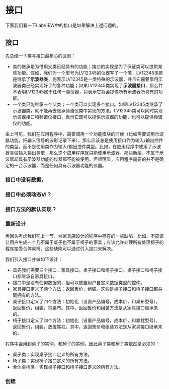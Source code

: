 # 接口



下面我们看一下LabVIEW中的接口是如果解决上述问题的。

## 接口

先总结一下类与接口最核心的区别：
* 类的继承是为借用父类已经具有的功能；接口的实现是为了保证类可以提供某些功能。假如，我们为一个型号为LV12345的仪器写了一个类，LV12345类若是继承了**示波器类**，则表示LV12345是一类特殊的示波器，并且它需要借用示波器类已经实现好了的各种功能；如果LV12345类实现了**示波器接口**，那么并不表明LV12345属于任何一类仪器，只表示它将会提供所有示波器所具有的功能。
* 一个类只能继承一个父类；一个类可以实现多个接口。如果LV12345类继承了示波器类，就不能再去继承频谱仪类中实现的方法。LV12345类可以同时实现示波器接口和频谱仪接口，表示它既可以提供示波器的功能，也可以提供频谱仪的功能。

由上可见，我们在应用程序中，需要调用一个功能模块的时候（比如需要调用示波器功能，把输入信号的波形记录下来），那么应该总是使用接口作为输入/输出控件的类型，而不是使用类作为输入/输出控件类型。比如，在应用程序中使用了示波器类做输入输出类型，那么这个应用程序就只能使用示波器，那些新型，不属于示波器却具有示波器功能的仪器都不能被使用。但很明显，应用程序需要的并不是确定的一台示波器，而是任何具有示波器功能的仪器。




### 接口中没有数据，


### 接口中必须动态VI？


### 接口方法的默认实现？













### 重新设计

再回头考虑我们在上一节，为家具店设计的程序中存在的一些缺陷，比如，不应该让用户生成一个几不属于桌子也不属于椅子的家具；应该允许处理所有处理椅子的程序接受合体桌椅。这些缺陷可以通过引入接口来解决。

我们引入接口并做如下设计：


* 首先我们需要三个接口：家具接口，桌子接口和椅子接口。桌子接口和椅子接口都继承自家具接口。
* 接口中是没有任何数据的，但可以放置用户自定义数据类型的控件。
* 家具接口定义了两个方法：返回售价，组装。这些是桌子接口和椅子接口都共同拥有的方法。
* 桌子接口定义了四个方法：初始化（设置产品编号，成本价，和桌布型号），返回售价，组装，铺桌布。其中，返回售价和组装方法是从家具接口继承来的。
* 椅子接口定义了四个方法：初始化（设置产品编号，成本价，和靠枕型号），返回售价，组装，放置靠枕。其中，返回售价和组装方法是从家具接口继承来的。

程序中会用到桌子的实例，和椅子的实例，因此桌子类和椅子类依然是必须的：

* 桌子类：实现桌子接口定义的所有方法。
* 椅子类：实现椅子接口定义的所有方法。
* 合体桌椅类：实现桌子接口和椅子接口定义的所有方法。

### 创建